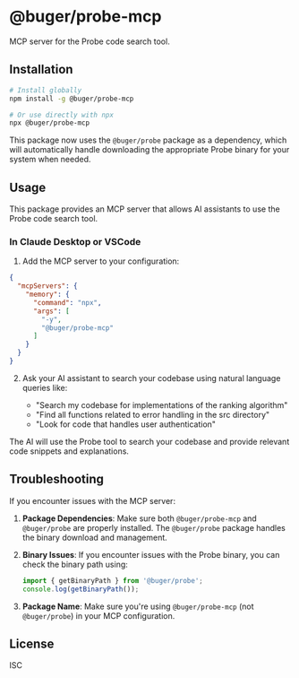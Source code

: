 # @buger/probe-mcp

MCP server for the Probe code search tool.

## Installation

```bash
# Install globally
npm install -g @buger/probe-mcp

# Or use directly with npx
npx @buger/probe-mcp
```

This package now uses the `@buger/probe` package as a dependency, which will automatically handle downloading the appropriate Probe binary for your system when needed.

## Usage

This package provides an MCP server that allows AI assistants to use the Probe code search tool.

### In Claude Desktop or VSCode

1. Add the MCP server to your configuration:

```json
{
  "mcpServers": {
    "memory": {
      "command": "npx",
      "args": [
        "-y",
        "@buger/probe-mcp"
      ]
    }
  }
}
```

2. Ask your AI assistant to search your codebase using natural language queries like:

   - "Search my codebase for implementations of the ranking algorithm"
   - "Find all functions related to error handling in the src directory"
   - "Look for code that handles user authentication"

The AI will use the Probe tool to search your codebase and provide relevant code snippets and explanations.

## Troubleshooting

If you encounter issues with the MCP server:

1. **Package Dependencies**: Make sure both `@buger/probe-mcp` and `@buger/probe` are properly installed. The `@buger/probe` package handles the binary download and management.

2. **Binary Issues**: If you encounter issues with the Probe binary, you can check the binary path using:
   ```javascript
   import { getBinaryPath } from '@buger/probe';
   console.log(getBinaryPath());
   ```

3. **Package Name**: Make sure you're using `@buger/probe-mcp` (not `@buger/probe`) in your MCP configuration.

## License

ISC
